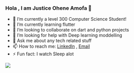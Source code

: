 ### Hola , I am Justice Ohene Amofa 👋

 - 🔭 I’m currently a level 300 Computer Science Student!
 - 🌱 I’m currently learning flutter
 - 👯 I’m looking to collaborate on dart and python projects
 - 🤔 I’m looking for help with Deep learning moddelling
 - 💬 Ask me about any tech related stuff
 - 📫 How to reach me:  [LinkedIn](https://www.linkedin.com/in/justice-ohene-amofa-349b44173/)  ,  [Email](Justiceoheneamofa@gmail.com)
 - ⚡ Fun fact: I watch Sleep alot



<img src = "https://github-readme-stats.vercel.app/api?username=Joamofa1&&show_icons=true&title_color=ffffff&icon_color=bb2acf&text_color=daf7dc&bg_color=151515 ">

